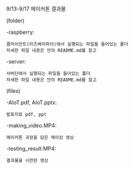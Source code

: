 9/13-9/17 메이커톤 결과물 

(folder)

-raspberry:

    클라이언트(라즈베리파이)에서 실행되는 파일들 들어있는 폴더
    자세한 파일 내용은 안의 README.md를 참고
    
-server:

    서버단에서 실행되는 파일들 들어있는 폴더
    자세한 파일 내용은 안의 README.md를 참고
    
(files)

-AIoT.pdf, AIoT.pptx: 

    발표자료 pdf, ppt
    
-making_video.MP4:

    메이커톤 과정을 담은 메이킹 영상
    
-testing_result.MP4:

    결과물을 시연한 영상